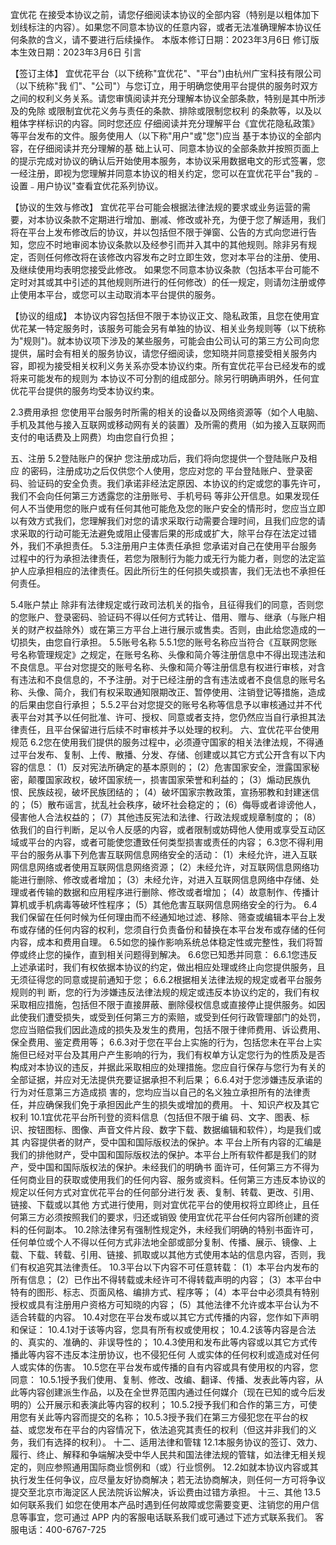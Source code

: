 宜优花
在接受本协议之前，请您仔细阅读本协议的全部内容（特别是以粗体加下划线标注的内容）。如果您不同意本协议的任意内容，或者无法准确理解本协议任何条款的含义，请不要进行后续操作。
本版本修订日期：2023年3月6日
修订版本生效日期：2023年3月6日
引言

【签订主体】
宜优花平台（以下统称"宜优花"、"平台")由杭州广宝科技有限公司（以下统称"我 们"、"公司"）与您订立，用于明确您使用平台提供的服务时双方之间的权利义务关系。请您审慎阅读并充分理解本协议全部条款，特别是其中所涉及的免除 或限制宜优花义务与责任的条款、排除或限制您权利 的条款等，以及以粗体字样标识的内容。同时您还应 仔细阅读并充分理解平台《宜优花隐私政策》等平台发布的文件。服务使用人（以下称"用户"或"您")应当 基于本协议的全部内容，在仔细阅读并充分理解的基 础上认可、同意本协议的全部条款并按照页面上的提示完成对协议的确认后开始使用本服务，本协议采用数据电文的形式签署，您一经注册，即视为您理解并同意本协议的相关约定，您可以在宜优花平台"我的﹣设置﹣用户协议"查看宜优花系列协议。

【协议的生效与修改】
宜优花平台可能会根据法律法规的要求或业务运营的需要，对本协议条款不定期进行增加、删减、修改或补充，为便于您了解适用，我们将在平台上发布修改后的协议，并以包括但不限于弹窗、公告的方式向您进行告知，您应不时地审阅本协议条款以及经参引而并入其中的其他规则。除非另有规定，否则任何修改将在该修改内容发布之时立即生效，您对本平台的注册、使用、及继续使用均表明您接受此修改。
如果您不同意本协议条款（包括本平台可能不定时对其或其中引述的其他规则所进行的任何修改）的任一规定，则请勿注册或停止使用本平台，或您可以主动取消本平台提供的服务。

【协议的组成】
本协议内容包括但不限于本协议正文、隐私政策，且您在使用宜优花某一特定服务时，该服务可能会另有单独的协议、相关业务规则等（以下统称为"规则")。就本协议项下涉及的某些服务，可能会由公司认可的第三方公司向您提供，届时会有相关的服务协议，请您仔细阅读，您知晓并同意接受相关服务内容，即视为接受相关权利义务关系亦受本协议约束。所有宜优花平台已经发布的或将来可能发布的规则为 本协议不可分割的组成部分。除另行明确声明外，任何宜优花平台提供的服务均受本协议约束。

2.3费用承担
您使用平台服务时所需的相关的设备以及网络资源等（如个人电脑、手机及其他与接入互联网或移动网有关的装置）及所需的费用（如为接入互联网而支付的电话费及上网费）均由您自行负担；

五、注册
5.2登陆账户的保护
您注册成功后，我们将向您提供一个登陆账户及相应 的密码，注册成功之后仅供您个人使用，您应对您的 平台登陆账户、登录密码、验证码的安全负责。我们承诺非经法定原因、本协议的约定或您的事先许可， 我们不会向任何第三方透露您的注册账号、手机号码 等非公开信息。如果发现任何人不当使用您的账户或有任何其他可能危及您的账户安全的情形时，您应当立即以有效方式我们，您理解我们对您的请求采取行动需要合理时间，且我们应您的请求采取的行动可能无法避免或阻止侵害后果的形成或扩大，除平台存在法定过错外，我们不承担责任。
5.3注册用户主体责任承担
您承诺对自己在使用平台服务过程中的行为承担法律责任，若您为限制行为能力或无行为能力者，则您的法定监护人应承担相应的法律责任。因此所衍生的任何损失或损害，我们无法也不承担任何责任。

5.4账户禁止
除非有法律规定或行政司法机关的指令，且征得我们的同意，否则您的您账户、登录密码、验证码不得以任何方式转让、借用、赠与、继承（与账户相关的财产权益除外）或在第三方平台上进行展示或售卖。否则，由此给您造成的一切损失，由您自行承担。
5.5账号名称
5.5.1您的账号名称应当符合《互联网您账号名称管理规定》之规定，在账号名称、头像和简介等注册信息中不得出现违法和不良信息。平台对您提交的账号名称、头像和简介等注册信息有权进行审核，对含有违法和不良信息的，不予注册。对于已经注册的含有违法或者不良信息的账号名称、头像、简介，我们有权采取通知限期改正、暂停使用、注销登记等措施，造成的后果由您自行承担；
5.5.2平台对您提交的账号名称等信息予以审核通过并不代表平台对其予以任何批准、许可、授权、同意或者支持，您仍然应当自行承担其法律责任，且平台保留进行后续不时审核并予以处理的权利。
六、宜优花平台使用规范
 6.2您在使用我们提供的服务过程中，必须遵守国家的相关法律法规，不得通过平台发布、复制、上传、散播、分发、存储、创建或以其它方式公开含有以下内容的信息：
(1）反对宪法所确定的基本原则的；
(2）危害国家安全，泄露国家秘密，颠覆国家政权，破坏国家统一，损害国家荣誉和利益的；
(3）煽动民族仇恨、民族歧视，破坏民族团结的；
(4）破坏国家宗教政策，宣扬邪教和封建迷信的；
(5）散布谣言，扰乱社会秩序，破坏社会稳定的；
(6）侮辱或者诽谤他人，侵害他人合法权益的；
(7）其他违反宪法和法律、行政法规或规章制度的；
(8）依我们的自行判断，足以令人反感的内容，或者限制或妨碍他人使用或享受互动区域或平台的内容，或者可能使您遭致任何类型损害或责任的内容；
6.3您不得利用平台的服务从事下列危害互联网信息网络安全的活动：
(1）未经允许，进入互联网信息网络或者使用互联网信息网络资源；
(2）未经允许，对互联网信息网络功能进行删除、修改或者增加；
(3）未经允许，对进入互联网信息网络中存储、处理或者传输的数据和应用程序进行删除、修改或者增加；
(4）故意制作、传播计算机或手机病毒等破坏性程序；
(5）其他危害互联网信息网络安全的行为。
6.4我们保留在任何时候为任何理由而不经通知地过滤、移除、筛查或编辑本平台上发布或存储的任何内容的权利，您须自行负责备份和替换在本平台发布或存储的任何内容，成本和费用自理。
6.5如您的操作影响系统总体稳定性或完整性，我们将暂停或终止您的操作，直到相关问题得到解决。
6.6您已知悉并同意：
6.6.1您违反上述承诺时，我们有权依据本协议的约定，做出相应处理或终止向您提供服务，且无须征得您的同意或提前通知于您；
6.6.2根据相关法律法规的规定或者平台服务规则的判 断，您的行为涉嫌违反法律法规的规定或违反本协议约定的，我们有权采取相应措施，包括但不限于直接屏蔽、删除侵权信息或直接停止提供服务。如因此使我们遭受损失，或受到任何第三方的索赔，或受到任何行政管理部门的处罚，您应当赔偿我们因此造成的损失及发生的费用，包括不限于律师费用、诉讼费用、保全费用、鉴定费用等；
6.6.3对于您在平台上实施的行为，包括您未在平台上实施但已经对平台及其用户产生影响的行为，我们有权单方认定您行为的性质及是否构成对本协议的违反，并据此采取相应的处理措施。您应自行保存与您行为有关的全部证据，并应对无法提供充要证据承担不利后果；
6.6.4对于您涉嫌违反承诺的行为对任意第三方造成损 害的，您均应当以自己的名义独立承担所有的法律责任，并应确保我们免于承担因此产生的损失或增加的费用。
十、知识产权及其它权利
10.1宜优花平台所刊登的资料信息（包括但不限于编 码、文字、图表、标识、按钮图标、图像、声音文件片段、数字下载、数据编辑和软件），均是我们或其 内容提供者的财产，受中国和国际版权法的保护。本 平台上所有内容的汇编是我们的排他财产，受中国和国际版权法的保护。本平台上所有软件都是我们的财 产，受中国和国际版权法的保护。未经我们的明确书 面许可，任何第三方不得为任何商业目的获取或使用我们的任何内容、服务或资料。任何第三方违反本协议的规定以任何方式对宜优花平台的任何部分进行发 表、复制、转载、更改、引用、链接、下载或以其他 方式进行使用，则对宜优花平台的使用权将立即终止，且任何第三方必须按照我们的要求，归还或销毁 使用宜优花平台任何内容所创建的资料的任何副本。
10.2除法律另有强制性规定外，未经我们明确的特别书面许可，任何单位或个人不得以任何方式非法地全部或部分复制、传播、展示、镜像、上载、下载、转载、引用、链接、抓取或以其他方式使用本站的信息内容，否则，我们有权追究其法律责任。 10.3平台以下内容不可任意转载：
(1）本平台内发布的所有信息；
(2）已作出不得转载或未经许可不得转载声明的内容；
(3）本平台中特有的图形、标志、页面风格、编排方式、程序等；
(4）本平台中必须具有特别授权或具有注册用户资格方可知晓的内容；
(5）其他法律不允许或本平台认为不适合转载的内容。
10.4对您在平台发布或以其它方式传播的内容，您作如下声明和保证：
10.4.1对于该等内容，您具有所有权或使用权；
10.4.2该等内容是合法的、真实的、准确的、非误导性的；
10.4.3使用和发布此等内容或以其它方式传播此等内容不违反本注册协议，也不侵犯任何    人或实体的任何权利或造成对任何人或实体的伤害。
10.5您在平台发布或传播的自有内容或具有使用权的内容，您同意：
10.5.1授予我们使用、复制、修改、改编、翻译、传播、发表此等内容，从此等内容创建派生作品，以及在全世界范围内通过任何媒介（现在已知的或今后发明的）公开展示和表演此等内容的权利；
10.5.2授予我们和合作的第三方，可使用您有关此等内容而提交的名称；
10.5.3授予我们在第三方侵犯您在平台的权益、或您发布在平台的内容情况下，依法追究其责任的权利（但这并非我们的义务，我们有选择的权利）。
十二、适用法律和管辖
12.1本服务协议的签订、效力、履行、终止、解释和争端解决受中华人民共和国法律法规的管辖，如法律无相关规定的，则应参照通用国际商业惯例和（或）行业惯例。
12.2如就本协议内容或其执行发生任何争议，应尽量友好协商解决；若无法协商解决，则任何一方可将争议提交至北京市海淀区人民法院诉讼解决，诉讼费由过错方承担。
十三、其他
13.5如何联系我们 如您在使用本产品时遇到任何故障或您需要变更、注销您的用户信息等事宜，您可通过 APP 内的客服电话联系我们或可通过下述方式联系我们。
客服电话：400-6767-725
